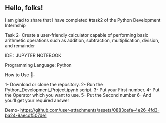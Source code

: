 ## Hello, folks!

I am glad to share that I have completed #task2 of the Python Development Internship

Task 2- Create a user-friendly calculator capable of performing basic arithmetic operations such as addition, subtraction, multiplication, division, and remainder

IDE : JUPYTER NOTEBOOK

Programming Language: Python

How to Use 🚀-

1- Download or clone the repository. 
2- Run the Python_Development_Project.ipynb script. 
3- Put your First number. 
4- Put the Operator which you want to use.
5- Put the Second number 
6- And you'll get your required answer

Demo- 
https://github.com/user-attachments/assets/0883cefa-4e26-4fd3-ba24-9aecdf507de1

